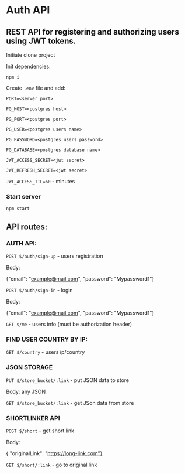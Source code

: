 # Auth API

## REST API for registering and authorizing users using JWT tokens.

Initiate clone project

Init dependencies:

`npm i`

Create `.env` file and add:

`PORT=<server port>`

`PG_HOST=<postgres host>`

`PG_PORT=<postgres port>`

`PG_USER=<postgres users name>`

`PG_PASSWORD=<postgres users password>`

`PG_DATABASE=<postgres database name>`

`JWT_ACCESS_SECRET=<jwt secret>`

`JWT_REFRESH_SECRET=<jwt secret>`

`JWT_ACCESS_TTL=60` - minutes

### Start server

`npm start`

## API routes:

### AUTH API:

`POST $/auth/sign-up` - users registration

Body:

{"email": "example@mail.com", "password": "Mypassword1"}

`POST $/auth/sign-in` - login

Body:

{"email": "example@mail.com", "password": "Mypassword1"}

`GET $/me` - users info (must be authorization header)

### FIND USER COUNTRY BY IP:

`GET $/country` - users ip/country

### JSON STORAGE

`PUT $/store_bucket/:link` - put JSON data to store

Body: any JSON

`GET $/store_bucket/:link` - get JSon data from store

### SHORTLINKER API

`POST $/short` - get short link

Body:

{ "originalLink": "https://long-link.com"}

`GET $/short/:link` - go to original link

